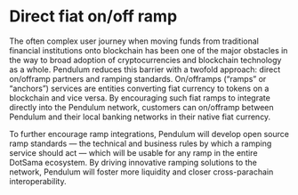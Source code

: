 # Direct fiat on/off ramp

The often complex user journey when moving funds from traditional financial institutions onto blockchain has been one of the major obstacles in the way to broad adoption of cryptocurrencies and blockchain technology as a whole. Pendulum reduces this barrier with a twofold approach: direct on/offramp partners and ramping standards. On/offramps (“ramps” or “anchors”) services are entities converting fiat currency to tokens on a blockchain and vice versa. By encouraging such fiat ramps to integrate directly into the Pendulum network, customers can on/offramp between Pendulum and their local banking networks in their native fiat currency.

To further encourage ramp integrations, Pendulum will develop open source ramp standards — the technical and business rules by which a ramping service should act — which will be usable for any ramp in the entire DotSama ecosystem. By driving innovative ramping solutions to the network, Pendulum will foster more liquidity and closer cross-parachain interoperability.
